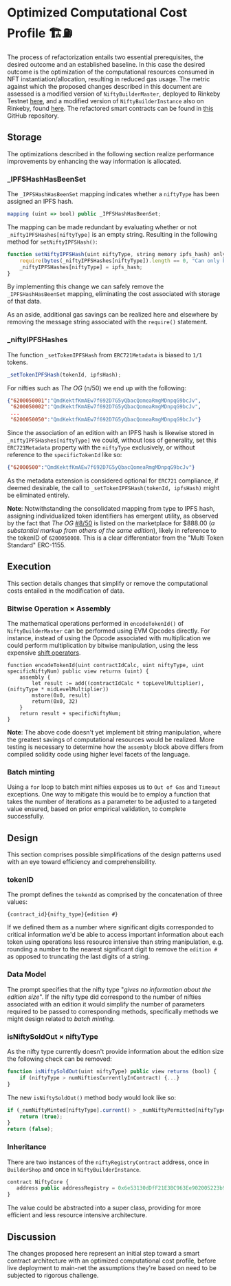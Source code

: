 # Optimized Computational Cost Profile 🏗⛽


The process of refactorization entails two essential prerequisites, the desired outcome and an established baseline. In this case the desired outcome is the optimization of the computational resources consumed in NFT instantiation/allocation, resulting in reduced gas usage. The metric against which the proposed changes described in this document are assessed is a modified version of  `NiftyBuilderMaster`, deployed to Rinkeby Testnet [here](https://rinkeby.etherscan.io/address/0xab6c1f49989020c31942d12014dcab14b81f99ff#code), and a modified version of `NiftyBuilderInstance` also on Rinkeby, found [here](https://rinkeby.etherscan.io/address/0x64997Ad14666d8e2abc8891602Ac76E4072A065F#code). The refactored smart contracts can be found in [this](https://github.com/smatthewenglish/LandslideLyndon) GitHub repository.

## Storage

The optimizations described in the following section realize performance improvements by enhancing the way information is allocated. 

### _IPFSHashHasBeenSet
The `_IPFSHashHasBeenSet` mapping indicates whether a `niftyType` has been assigned an IPFS hash. 
```javascript
mapping (uint => bool) public _IPFSHashHasBeenSet;
```
The mapping can be made redundant by evaluating whether or not `_niftyIPFSHashes[niftyType]` is an empty string. Resulting in the following method for `setNiftyIPFSHash()`: 

```javascript
function setNiftyIPFSHash(uint niftyType, string memory ipfs_hash) onlyValidSender public {      
    require(bytes(_niftyIPFSHashes[niftyType]).length == 0, "Can only be set once.");
    _niftyIPFSHashes[niftyType] = ipfs_hash;
}
```
By implementing this change we can safely remove the `_IPFSHashHasBeenSet` mapping, eliminating the cost associated with storage of that data. 

As an aside, additional gas savings can be realized here and elsewhere by removing the message string associated with the `require()` statement. 

### _niftyIPFSHashes

The function `_setTokenIPFSHash` from `ERC721Metadata` is biased to `1/1` tokens.
```javascript
_setTokenIPFSHash(tokenId, ipfsHash);
 ```
For nifties such as *The OG* (n/50) we end up with the following: 
```json
{"6200050001":"QmdKektfKmAEw7f692D7G5yQbacQomeaRmgMDnpqG9bcJv",
 "6200050002":"QmdKektfKmAEw7f692D7G5yQbacQomeaRmgMDnpqG9bcJv",
 ...
 "6200050050":"QmdKektfKmAEw7f692D7G5yQbacQomeaRmgMDnpqG9bcJv"}
```
Since the association of an edition with an IPFS hash is likewise stored in `_niftyIPFSHashes[niftyType]` we could, without loss of generality, set this `ERC721Metadata` property with the `niftyType` exclusively, or without reference to the `specificTokenId` like so:

```json
{"62000500":"QmdKektfKmAEw7f692D7G5yQbacQomeaRmgMDnpqG9bcJv"}
```

As the metadata extension is considered optional for `ERC721` compliance, if deemed desirable, the call to `_setTokenIPFSHash(tokenId, ipfsHash)` might be eliminated entirely. 

**Note**: Notwithstanding the consolidated mapping from type to IPFS hash, assigning individualized token identifiers has emergent utility, as observed by the fact that *The OG* [#8/50](https://niftygateway.com/itemdetail/secondary/0xf924fed62a15c879213e677dada6cf7db5174620/6200050008) is listed on the marketplace for $888.00 (*a substantial markup from others of the same edition*), likely in reference to the tokenID of `6200050008`. This is a clear differentiator from the "Multi Token Standard" ERC-1155. 

## Execution

This section details changes that simplify or remove the computational costs entailed in the modification of data. 

### Bitwise Operation × Assembly 

The mathematical operations performed in `encodeTokenId()` of `NiftyBuilderMaster` can be performed using EVM Opcodes directly. For instance, instead of using the Opcode associated with multiplication we could perform multiplication by bitwise manipulation, using the less expensive [shift operators](https://eips.ethereum.org/EIPS/eip-145). 

```
function encodeTokenId(uint contractIdCalc, uint niftyType, uint specificNiftyNum) public view returns (uint) {
    assembly {
        let result := add((contractIdCalc * topLevelMultiplier), (niftyType * midLevelMultiplier))
        mstore(0x0, result)
        return(0x0, 32) 
    }
    return result + specificNiftyNum;
}
```
**Note**: The above code doesn't yet implement bit string manipulation, where the greatest savings of computational resources would be realized. More testing is necessary to determine how the `assembly` block above differs from compiled solidity code using higher level facets of the language. 

### Batch minting

Using a `for` loop to batch mint nifties exposes us to `Out of Gas` and `Timeout` exceptions. 
One way to mitigate this would be to employ a function that takes the number of iterations as a parameter to be adjusted to a targeted value ensured, based on prior empirical validation, to complete successfully. 

## Design

This section comprises possible simplifications of the design patterns used with an eye toward efficiency and comprehensibility. 

### tokenID 
The prompt defines the `tokenId` as comprised by the concatenation of three values:
```
{contract_id}{nifty_type}{edition #}
```
If we defined them as a number where significant digits corresponded to critical information we'd be able to access important information about each token using operations less resource intensive than string manipulation, e.g. rounding a number to the nearest significant digit to remove the `edition #` as opposed to truncating the last digits of a string. 


### Data Model

The prompt specifies that the nifty type "*gives no information about the edition size*". If the nifty type did correspond to the number of nifties associated with an edition it would simplify the number of parameters required to be passed to corresponding methods, specifically methods we might design related to *batch minting*. 


### isNiftySoldOut × niftyType

As the nifty type currently doesn't provide information about the edition size the following check can be removed: 
```javascript
function isNiftySoldOut(uint niftyType) public view returns (bool) {
    if (niftyType > numNiftiesCurrentlyInContract) {...}
}
```
The new `isNiftySoldOut()` method body would look like so: 
```javascript
if (_numNiftyMinted[niftyType].current() > _numNiftyPermitted[niftyType]) {
    return (true);
}
return (false);
```


### Inheritance

There are two instances of the `niftyRegistryContract` address, once in `BuilderShop` and once in `NiftyBuilderInstance`.
```javascript
contract NiftyCore {
   address public addressRegistry = 0x6e53130dDfF21E3BC963Ee902005223b9A202106;
}
```
The value could be abstracted into a super class, providing for more efficient and less resource intensive architecture.  


## Discussion
The changes proposed here represent an initial step toward a smart contract architecture with an optimized computational cost profile, before live deployment to main-net the assumptions they're based on need to be subjected to rigorous challenge. 










